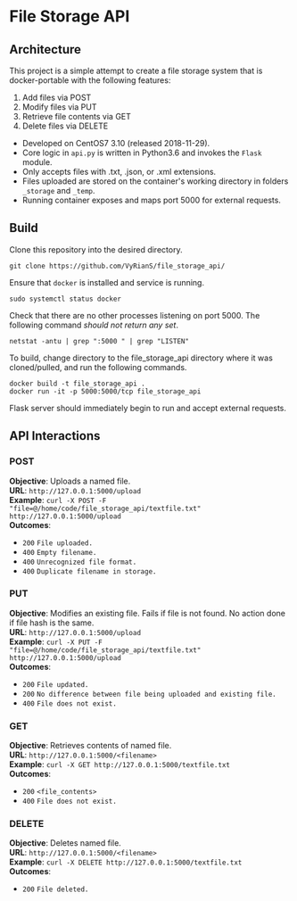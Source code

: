 # File Storage API

## Architecture
This project is a simple attempt to create a file storage system that is docker-portable with the following features:
  1. Add files via POST
  2. Modify files via PUT
  3. Retrieve file contents via GET
  4. Delete files via DELETE

- Developed on CentOS7 3.10 (released 2018-11-29).
- Core logic in `api.py` is written in Python3.6 and invokes the `Flask` module.
- Only accepts files with .txt, .json, or .xml extensions.
- Files uploaded are stored on the container's working directory in folders `_storage` and `_temp`.
- Running container exposes and maps port 5000 for external requests.

## Build
Clone this repository into the desired directory.
```
git clone https://github.com/VyRianS/file_storage_api/
```

Ensure that `docker` is installed and service is running.
```
sudo systemctl status docker
```

Check that there are no other processes listening on port 5000. The following command _should not return any set_.
```
netstat -antu | grep ":5000 " | grep "LISTEN"
```

To build, change directory to the file_storage_api directory where it was cloned/pulled, and run the following commands.
```
docker build -t file_storage_api .
docker run -it -p 5000:5000/tcp file_storage_api
```

Flask server should immediately begin to run and accept external requests. 

## API Interactions

### POST 
**Objective**: Uploads a named file.<br />
**URL**:       `http://127.0.0.1:5000/upload`<br />
**Example**:   `curl -X POST -F "file=@/home/code/file_storage_api/textfile.txt" http://127.0.0.1:5000/upload`<br />
**Outcomes**:<br />
- `200` `File uploaded.`
- `400` `Empty filename.`
- `400` `Unrecognized file format.`
- `400` `Duplicate filename in storage.`

### PUT
**Objective**: Modifies an existing file. Fails if file is not found. No action done if file hash is the same.<br />
**URL**:       `http://127.0.0.1:5000/upload`<br />
**Example**:   `curl -X PUT -F "file=@/home/code/file_storage_api/textfile.txt" http://127.0.0.1:5000/upload`<br />
**Outcomes**:<br />
- `200` `File updated.`
- `200` `No difference between file being uploaded and existing file.`
- `400` `File does not exist.`

### GET
**Objective**: Retrieves contents of named file.<br />
**URL**:       `http://127.0.0.1:5000/<filename>`<br />
**Example**:   `curl -X GET http://127.0.0.1:5000/textfile.txt`<br />
**Outcomes**:<br />
- `200` `<file_contents>`
- `400` `File does not exist.`

### DELETE
**Objective**: Deletes named file.<br />
**URL**:       `http://127.0.0.1:5000/<filename>`<br />
**Example**:   `curl -X DELETE http://127.0.0.1:5000/textfile.txt`<br />
**Outcomes**:<br />
- `200` `File deleted.`
